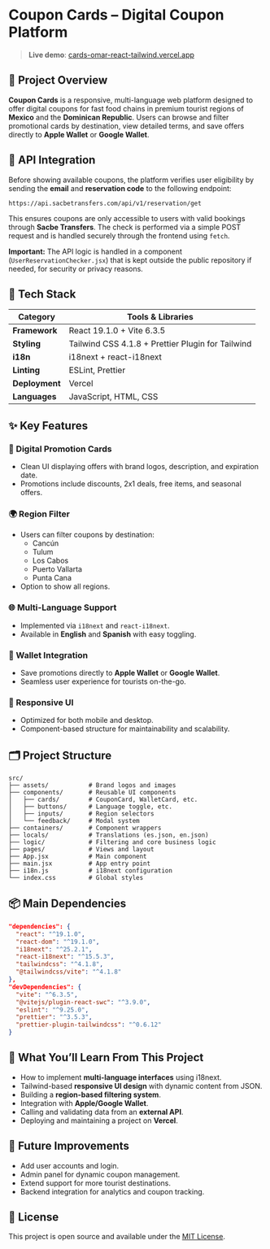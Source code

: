 # Coupon Cards – Digital Coupon Platform

> **Live demo**: [cards-omar-react-tailwind.vercel.app](https://cards-omar-react-tailwind.vercel.app)

## 🧾 Project Overview

**Coupon Cards** is a responsive, multi-language web platform designed to offer digital coupons for fast food chains in premium tourist regions of **Mexico** and the **Dominican Republic**. Users can browse and filter promotional cards by destination, view detailed terms, and save offers directly to **Apple Wallet** or **Google Wallet**.

## 🔌 API Integration

Before showing available coupons, the platform verifies user eligibility by sending the **email** and **reservation code** to the following endpoint:

```
https://api.sacbetransfers.com/api/v1/reservation/get
```

This ensures coupons are only accessible to users with valid bookings through **Sacbe Transfers**. The check is performed via a simple POST request and is handled securely through the frontend using `fetch`.

**Important:** The API logic is handled in a component (`UserReservationChecker.jsx`) that is kept outside the public repository if needed, for security or privacy reasons.

## 🔧 Tech Stack

| Category       | Tools & Libraries                                 |
| -------------- | ------------------------------------------------- |
| **Framework**  | React 19.1.0 + Vite 6.3.5                         |
| **Styling**    | Tailwind CSS 4.1.8 + Prettier Plugin for Tailwind |
| **i18n**       | i18next + react-i18next                           |
| **Linting**    | ESLint, Prettier                                  |
| **Deployment** | Vercel                                            |
| **Languages**  | JavaScript, HTML, CSS                             |

## ✨ Key Features

### 🧾 Digital Promotion Cards

- Clean UI displaying offers with brand logos, description, and expiration date.
- Promotions include discounts, 2x1 deals, free items, and seasonal offers.

### 🌍 Region Filter

- Users can filter coupons by destination:
  - Cancún
  - Tulum
  - Los Cabos
  - Puerto Vallarta
  - Punta Cana
- Option to show all regions.

### 🌐 Multi-Language Support

- Implemented via `i18next` and `react-i18next`.
- Available in **English** and **Spanish** with easy toggling.

### 💼 Wallet Integration

- Save promotions directly to **Apple Wallet** or **Google Wallet**.
- Seamless user experience for tourists on-the-go.

### 📱 Responsive UI

- Optimized for both mobile and desktop.
- Component-based structure for maintainability and scalability.

## 🗂 Project Structure

```
src/
├── assets/           # Brand logos and images
├── components/       # Reusable UI components
│   ├── cards/        # CouponCard, WalletCard, etc.
│   ├── buttons/      # Language toggle, etc.
│   ├── inputs/       # Region selectors
│   └── feedback/     # Modal system
├── containers/       # Component wrappers
├── locals/           # Translations (es.json, en.json)
├── logic/            # Filtering and core business logic
├── pages/            # Views and layout
├── App.jsx           # Main component
├── main.jsx          # App entry point
├── i18n.js           # i18next configuration
└── index.css         # Global styles
```

## 📦 Main Dependencies

```json
"dependencies": {
  "react": "^19.1.0",
  "react-dom": "^19.1.0",
  "i18next": "^25.2.1",
  "react-i18next": "^15.5.3",
  "tailwindcss": "^4.1.8",
  "@tailwindcss/vite": "^4.1.8"
},
"devDependencies": {
  "vite": "^6.3.5",
  "@vitejs/plugin-react-swc": "^3.9.0",
  "eslint": "^9.25.0",
  "prettier": "^3.5.3",
  "prettier-plugin-tailwindcss": "^0.6.12"
}
```

## 🧠 What You’ll Learn From This Project

- How to implement **multi-language interfaces** using i18next.
- Tailwind-based **responsive UI design** with dynamic content from JSON.
- Building a **region-based filtering system**.
- Integration with **Apple/Google Wallet**.
- Calling and validating data from an **external API**.
- Deploying and maintaining a project on **Vercel**.

## 🚀 Future Improvements

- Add user accounts and login.
- Admin panel for dynamic coupon management.
- Extend support for more tourist destinations.
- Backend integration for analytics and coupon tracking.

## 📄 License

This project is open source and available under the [MIT License](LICENSE).
